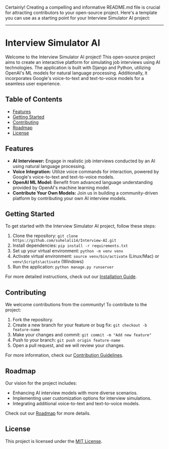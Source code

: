 Certainly! Creating a compelling and informative README.md file is crucial for attracting contributors to your open-source project. Here's a template you can use as a starting point for your Interview Simulator AI project:

---

# Interview Simulator AI

Welcome to the Interview Simulator AI project! This open-source project aims to create an interactive platform for simulating job interviews using AI technologies. The application is built with Django and Python, utilizing OpenAI's ML models for natural language processing. Additionally, it incorporates Google's voice-to-text and text-to-voice models for a seamless user experience.

## Table of Contents

- [Features](#features)
- [Getting Started](#getting-started)
- [Contributing](#contributing)
- [Roadmap](#roadmap)
- [License](#license)

## Features

- **AI Interviewer:** Engage in realistic job interviews conducted by an AI using natural language processing.
- **Voice Integration:** Utilize voice commands for interaction, powered by Google's voice-to-text and text-to-voice models.
- **OpenAI ML Model:** Benefit from advanced language understanding provided by OpenAI's machine learning model.
- **Contribute Your Own Models:** Join us in building a community-driven platform by contributing your own AI interview models.

## Getting Started

To get started with the Interview Simulator AI project, follow these steps:

1. Clone the repository: `git clone https://github.com/suhelali14/Interview-AI.git`
2. Install dependencies: `pip install -r requirements.txt`
3. Set up your virtual environment: `python -m venv venv`
4. Activate virtual environment: `source venv/bin/activate` (Linux/Mac) or `venv\Scripts\activate` (Windows)
5. Run the application: `python manage.py runserver`

For more detailed instructions, check out our [Installation Guide](docs/installation.md).

## Contributing

We welcome contributions from the community! To contribute to the project:

1. Fork the repository.
2. Create a new branch for your feature or bug fix: `git checkout -b feature-name`
3. Make your changes and commit: `git commit -m "Add new feature"`
4. Push to your branch: `git push origin feature-name`
5. Open a pull request, and we will review your changes.

For more information, check our [Contribution Guidelines](CONTRIBUTING.md).

## Roadmap

Our vision for the project includes:

- Enhancing AI interview models with more diverse scenarios.
- Implementing user customization options for interview simulations.
- Integrating additional voice-to-text and text-to-voice models.

Check out our [Roadmap](docs/roadmap.md) for more details.

## License

This project is licensed under the [MIT License](LICENSE).

